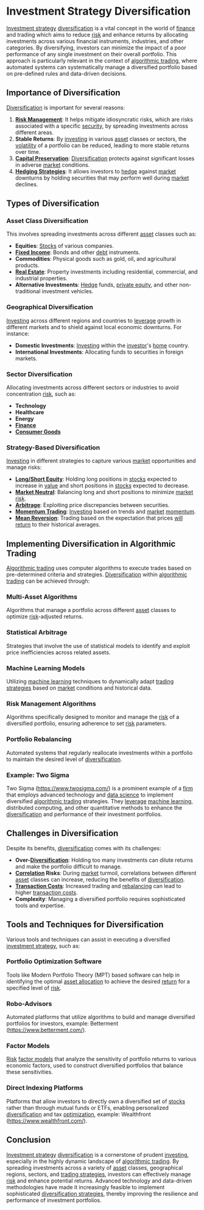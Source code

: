 # Investment Strategy Diversification

[Investment strategy](../i/investment_strategy.md) [diversification](../d/diversification.md) is a vital concept in the world of [finance](../f/finance.md) and trading which aims to reduce [risk](../r/risk.md) and enhance returns by allocating investments across various financial instruments, industries, and other categories. By diversifying, investors can minimize the impact of a poor performance of any single investment on their overall portfolio. This approach is particularly relevant in the context of [algorithmic trading](../a/algorithmic_trading.md), where automated systems can systematically manage a diversified portfolio based on pre-defined rules and data-driven decisions.

## Importance of Diversification

[Diversification](../d/diversification.md) is important for several reasons:

1. **[Risk Management](../r/risk_management.md)**: It helps mitigate idiosyncratic risks, which are risks associated with a specific [security](../s/security.md), by spreading investments across different areas.
2. **Stable Returns**: By [investing](../i/investing.md) in various [asset](../a/asset.md) classes or sectors, the [volatility](../v/volatility.md) of a portfolio can be reduced, leading to more stable returns over time.
3. **[Capital Preservation](../c/capital_preservation.md)**: [Diversification](../d/diversification.md) protects against significant losses in adverse [market](../m/market.md) conditions.
4. **[Hedging Strategies](../h/hedging_strategies.md)**: It allows investors to [hedge](../h/hedge.md) against [market](../m/market.md) downturns by holding securities that may perform well during [market](../m/market.md) declines.

## Types of Diversification

### Asset Class Diversification

This involves spreading investments across different [asset](../a/asset.md) classes such as:
- **Equities**: [Stocks](../s/stock.md) of various companies.
- **[Fixed Income](../f/fixed_income.md)**: Bonds and other [debt](../d/debt.md) instruments.
- **Commodities**: Physical goods such as gold, oil, and agricultural products.
- **[Real Estate](../r/real_estate.md)**: Property investments including residential, commercial, and industrial properties.
- **Alternative Investments**: [Hedge](../h/hedge.md) funds, [private equity](../p/private_equity.md), and other non-traditional investment vehicles.

### Geographical Diversification

[Investing](../i/investing.md) across different regions and countries to [leverage](../l/leverage.md) growth in different markets and to shield against local economic downturns. For instance:
- **Domestic Investments**: [Investing](../i/investing.md) within the [investor](../i/investor.md)'s [home](../h/home.md) country.
- **International Investments**: Allocating funds to securities in foreign markets.

### Sector Diversification

Allocating investments across different sectors or industries to avoid concentration [risk](../r/risk.md), such as:
- **Technology**
- **Healthcare**
- **Energy**
- **[Finance](../f/finance.md)**
- **[Consumer Goods](../c/consumer_goods.md)**

### Strategy-Based Diversification

[Investing](../i/investing.md) in different strategies to capture various [market](../m/market.md) opportunities and manage risks:
- **[Long/Short Equity](../l/long_short_equity.md)**: Holding long positions in [stocks](../s/stock.md) expected to increase in [value](../v/value.md) and short positions in [stocks](../s/stock.md) expected to decrease.
- **[Market Neutral](../m/market_neutral.md)**: Balancing long and short positions to minimize [market risk](../m/market_risk.md).
- **[Arbitrage](../a/arbitrage.md)**: Exploiting price discrepancies between securities.
- **[Momentum Trading](../m/momentum_trading.md)**: [Investing](../i/investing.md) based on trends and [market](../m/market.md) [momentum](../m/momentum.md).
- **[Mean Reversion](../m/mean_reversion.md)**: Trading based on the expectation that prices [will](../w/will.md) [return](../r/return.md) to their historical averages.

## Implementing Diversification in Algorithmic Trading

[Algorithmic trading](../a/algorithmic_trading.md) uses computer algorithms to execute trades based on pre-determined criteria and strategies. [Diversification](../d/diversification.md) within [algorithmic trading](../a/algorithmic_trading.md) can be achieved through:

### Multi-Asset Algorithms

Algorithms that manage a portfolio across different [asset](../a/asset.md) classes to optimize [risk](../r/risk.md)-adjusted returns.

### Statistical Arbitrage

Strategies that involve the use of statistical models to identify and exploit price inefficiencies across related assets.

### Machine Learning Models

Utilizing [machine learning](../m/machine_learning.md) techniques to dynamically adapt [trading strategies](../t/trading_strategies.md) based on [market](../m/market.md) conditions and historical data.

### Risk Management Algorithms

Algorithms specifically designed to monitor and manage the [risk](../r/risk.md) of a diversified portfolio, ensuring adherence to set [risk](../r/risk.md) parameters.

### Portfolio Rebalancing

Automated systems that regularly reallocate investments within a portfolio to maintain the desired level of [diversification](../d/diversification.md).

### Example: Two Sigma

Two Sigma (https://www.twosigma.com/) is a prominent example of a [firm](../f/firm.md) that employs advanced technology and [data science](../d/data_science_in_trading.md) to implement diversified [algorithmic trading](../a/algorithmic_trading.md) strategies. They [leverage](../l/leverage.md) [machine learning](../m/machine_learning.md), distributed computing, and other quantitative methods to enhance the [diversification](../d/diversification.md) and performance of their investment portfolios.

## Challenges in Diversification

Despite its benefits, [diversification](../d/diversification.md) comes with its challenges:
- **Over-[Diversification](../d/diversification.md)**: Holding too many investments can dilute returns and make the portfolio difficult to manage.
- **[Correlation](../c/correlation.md) Risks**: During [market](../m/market.md) turmoil, correlations between different [asset](../a/asset.md) classes can increase, reducing the benefits of [diversification](../d/diversification.md).
- **[Transaction Costs](../t/transaction_costs.md)**: Increased trading and [rebalancing](../r/rebalancing.md) can lead to higher [transaction costs](../t/transaction_costs.md).
- **Complexity**: Managing a diversified portfolio requires sophisticated tools and expertise.

## Tools and Techniques for Diversification 

Various tools and techniques can assist in executing a diversified [investment strategy](../i/investment_strategy.md), such as:

### Portfolio Optimization Software

Tools like Modern Portfolio Theory (MPT) based software can help in identifying the optimal [asset allocation](../a/asset_allocation.md) to achieve the desired [return](../r/return.md) for a specified level of [risk](../r/risk.md).

### Robo-Advisors

Automated platforms that utilize algorithms to build and manage diversified portfolios for investors, example: Betterment (https://www.betterment.com/).

### Factor Models

[Risk](../r/risk.md) [factor models](../f/factor_models.md) that analyze the sensitivity of portfolio returns to various economic factors, used to construct diversified portfolios that balance these sensitivities.

### Direct Indexing Platforms

Platforms that allow investors to directly own a diversified set of [stocks](../s/stock.md) rather than through mutual funds or ETFs, enabling personalized [diversification](../d/diversification.md) and tax [optimization](../o/optimization.md), example: Wealthfront (https://www.wealthfront.com/).

## Conclusion

[Investment strategy](../i/investment_strategy.md) [diversification](../d/diversification.md) is a cornerstone of prudent [investing](../i/investing.md), especially in the highly dynamic landscape of [algorithmic trading](../a/algorithmic_trading.md). By spreading investments across a variety of [asset](../a/asset.md) classes, geographical regions, sectors, and [trading strategies](../t/trading_strategies.md), investors can effectively manage [risk](../r/risk.md) and enhance potential returns. Advanced technology and data-driven methodologies have made it increasingly feasible to implement sophisticated [diversification strategies](../d/diversification_strategies.md), thereby improving the resilience and performance of investment portfolios.

